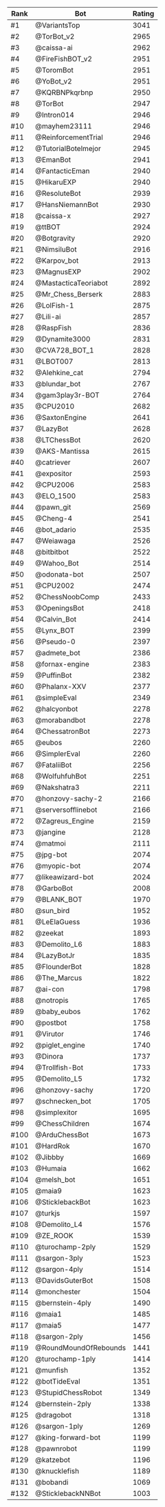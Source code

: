 Rank|Bot|Rating
---|---|---
#1|@VariantsTop|3041
#2|@TorBot_v2|2965
#3|@caissa-ai|2962
#4|@FireFishBOT_v2|2951
#5|@ToromBot|2951
#6|@YoBot_v2|2951
#7|@KQRBNPkqrbnp|2950
#8|@TorBot|2947
#9|@Intron014|2946
#10|@mayhem23111|2946
#11|@ReinforcementTrial|2946
#12|@TutorialBotelmejor|2945
#13|@EmanBot|2941
#14|@FantacticEman|2940
#15|@HikaruEXP|2940
#16|@ResoluteBot|2939
#17|@HansNiemannBot|2930
#18|@caissa-x|2927
#19|@ttBOT|2924
#20|@Botgravity|2920
#21|@NimsiluBot|2916
#22|@Karpov_bot|2913
#23|@MagnusEXP|2902
#24|@MastacticaTeoriabot|2892
#25|@Mr_Chess_Berserk|2883
#26|@LolFish-1|2875
#27|@Lili-ai|2857
#28|@RaspFish|2836
#29|@Dynamite3000|2831
#30|@CVA728_BOT_1|2828
#31|@LBOT007|2813
#32|@Alehkine_cat|2794
#33|@blundar_bot|2767
#34|@gam3play3r-BOT|2764
#35|@CPU2010|2682
#36|@SaxtonEngine|2641
#37|@LazyBot|2628
#38|@LTChessBot|2620
#39|@AKS-Mantissa|2615
#40|@catriever|2607
#41|@expositor|2593
#42|@CPU2006|2583
#43|@ELO_1500|2583
#44|@pawn_git|2569
#45|@Cheng-4|2541
#46|@bot_adario|2535
#47|@Weiawaga|2526
#48|@bitbitbot|2522
#49|@Wahoo_Bot|2514
#50|@odonata-bot|2507
#51|@CPU2002|2474
#52|@ChessNoobComp|2433
#53|@OpeningsBot|2418
#54|@Calvin_Bot|2414
#55|@Lynx_BOT|2399
#56|@Pseudo-0|2397
#57|@admete_bot|2386
#58|@fornax-engine|2383
#59|@PuffinBot|2382
#60|@Phalanx-XXV|2377
#61|@simpleEval|2349
#62|@halcyonbot|2278
#63|@morabandbot|2278
#64|@ChessatronBot|2273
#65|@eubos|2260
#66|@SimplerEval|2260
#67|@FataliiBot|2256
#68|@WolfuhfuhBot|2251
#69|@Nakshatra3|2211
#70|@honzovy-sachy-2|2166
#71|@serversofflinebot|2166
#72|@Zagreus_Engine|2159
#73|@jangine|2128
#74|@matmoi|2111
#75|@jpg-bot|2074
#76|@myopic-bot|2074
#77|@likeawizard-bot|2024
#78|@GarboBot|2008
#79|@BLANK_BOT|1970
#80|@sun_bird|1952
#81|@LeElaGuess|1936
#82|@zeekat|1893
#83|@Demolito_L6|1883
#84|@LazyBotJr|1835
#85|@FlounderBot|1828
#86|@The_Marcus|1822
#87|@ai-con|1798
#88|@notropis|1765
#89|@baby_eubos|1762
#90|@postbot|1758
#91|@Virutor|1746
#92|@piglet_engine|1740
#93|@Dinora|1737
#94|@Trollfish-Bot|1733
#95|@Demolito_L5|1732
#96|@honzovy-sachy|1720
#97|@schnecken_bot|1705
#98|@simplexitor|1695
#99|@ChessChildren|1674
#100|@ArduChessBot|1673
#101|@HardRok|1670
#102|@Jibbby|1669
#103|@Humaia|1662
#104|@melsh_bot|1651
#105|@maia9|1623
#106|@SticklebackBot|1623
#107|@turkjs|1597
#108|@Demolito_L4|1576
#109|@ZE_ROOK|1539
#110|@turochamp-2ply|1529
#111|@sargon-3ply|1523
#112|@sargon-4ply|1514
#113|@DavidsGuterBot|1508
#114|@monchester|1504
#115|@bernstein-4ply|1490
#116|@maia1|1485
#117|@maia5|1477
#118|@sargon-2ply|1456
#119|@RoundMoundOfRebounds|1441
#120|@turochamp-1ply|1414
#121|@munfish|1352
#122|@botTideEval|1351
#123|@StupidChessRobot|1349
#124|@bernstein-2ply|1338
#125|@dragobot|1318
#126|@sargon-1ply|1269
#127|@king-forward-bot|1199
#128|@pawnrobot|1199
#129|@katzebot|1196
#130|@knucklefish|1189
#131|@bobandi|1069
#132|@SticklebackNNBot|1003
